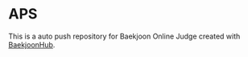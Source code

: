 # APS
This is a auto push repository for Baekjoon Online Judge created with [BaekjoonHub](https://github.com/BaekjoonHub/BaekjoonHub).
